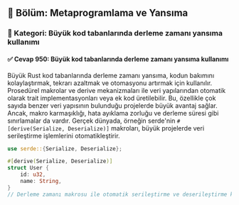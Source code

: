 ## 📘 Bölüm: Metaprogramlama ve Yansıma
### 🔹 Kategori: Büyük kod tabanlarında derleme zamanı yansıma kullanımı
#### ✅ Cevap 950: Büyük kod tabanlarında derleme zamanı yansıma kullanımı

Büyük Rust kod tabanlarında derleme zamanı yansıma, kodun bakımını kolaylaştırmak, tekrarı azaltmak ve otomasyonu artırmak için kullanılır. Prosedürel makrolar ve derive mekanizmaları ile veri yapılarından otomatik olarak trait implementasyonları veya ek kod üretilebilir. Bu, özellikle çok sayıda benzer veri yapısının bulunduğu projelerde büyük avantaj sağlar. Ancak, makro karmaşıklığı, hata ayıklama zorluğu ve derleme süresi gibi sınırlamalar da vardır. Gerçek dünyada, örneğin serde'nin `#[derive(Serialize, Deserialize)]` makroları, büyük projelerde veri serileştirme işlemlerini otomatikleştirir.

```rust
use serde::{Serialize, Deserialize};

#[derive(Serialize, Deserialize)]
struct User {
    id: u32,
    name: String,
}
// Derleme zamanı makrosu ile otomatik serileştirme ve deserileştirme kodu üretilir.
```
